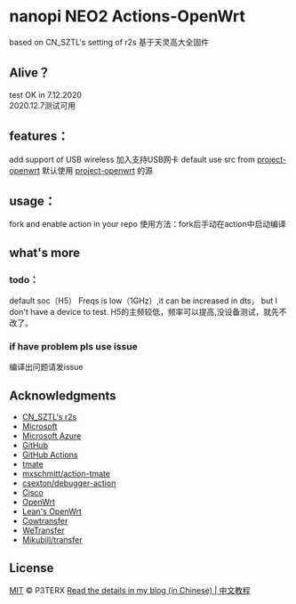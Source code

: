 # nanopi NEO2  Actions-OpenWrt
based on CN_SZTL's setting of r2s 基于天灵高大全固件
## Alive？
test OK in 7.12.2020  
2020.12.7测试可用 
## features：
add support of USB wireless 加入支持USB网卡 
default use src from [project-openwrt](https://github.com/project-openwrt/openwrt)  默认使用 [project-openwrt](https://github.com/project-openwrt/openwrt) 的源
## usage：
fork and enable action in your repo
使用方法：fork后手动在action中启动编译
## what's more
### todo：
default soc（H5） Freqs is low（1GHz）,it can be increased in dts， but I don't have a device to test.
H5的主频较低，频率可以提高,没设备测试，就先不改了。
### if have problem pls use issue
编译出问题请发issue
## Acknowledgments
- [CN_SZTL's r2s](https://github.com/1715173329/nanopi-r2s-openwrt)
- [Microsoft](https://www.microsoft.com)
- [Microsoft Azure](https://azure.microsoft.com)
- [GitHub](https://github.com)
- [GitHub Actions](https://github.com/features/actions)
- [tmate](https://github.com/tmate-io/tmate)
- [mxschmitt/action-tmate](https://github.com/mxschmitt/action-tmate)
- [csexton/debugger-action](https://github.com/csexton/debugger-action)
- [Cisco](https://www.cisco.com/)
- [OpenWrt](https://github.com/openwrt/openwrt)
- [Lean's OpenWrt](https://github.com/coolsnowwolf/lede)
- [Cowtransfer](https://cowtransfer.com)
- [WeTransfer](https://wetransfer.com/)
- [Mikubill/transfer](https://github.com/Mikubill/transfer)

## License

[MIT](https://github.com/P3TERX/Actions-OpenWrt/blob/master/LICENSE) © P3TERX
[Read the details in my blog (in Chinese) | 中文教程](https://p3terx.com/archives/build-openwrt-with-github-actions.html)
